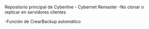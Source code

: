 Repositorio principal de Cyberline - Cybernet Remaster
-No clonar o replicar en servidores clientes

-Función de CrearBackup automático
